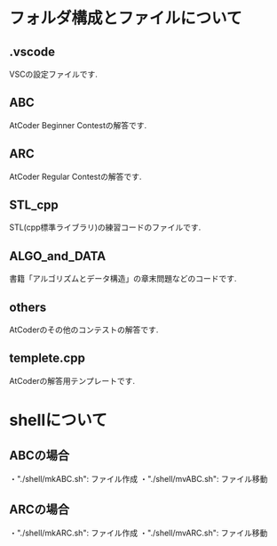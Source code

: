 # フォルダ構成とファイルについて
## .vscode
VSCの設定ファイルです. 
## ABC
AtCoder Beginner Contestの解答です. 
## ARC
AtCoder Regular Contestの解答です. 
## STL_cpp
STL(cpp標準ライブラリ)の練習コードのファイルです. 
## ALGO_and_DATA
書籍「アルゴリズムとデータ構造」の章末問題などのコードです. 
## others
AtCoderのその他のコンテストの解答です. 
## templete.cpp
AtCoderの解答用テンプレートです. 

# shellについて
## ABCの場合
・"./shell/mkABC.sh": ファイル作成
・"./shell/mvABC.sh": ファイル移動
## ARCの場合
・"./shell/mkARC.sh": ファイル作成
・"./shell/mvARC.sh": ファイル移動

